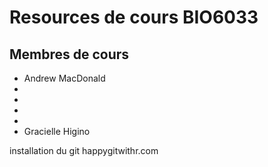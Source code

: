 
# Resources de cours BIO6033

## Membres de cours

* Andrew MacDonald
*
*
*
*
* Gracielle Higino


installation du git
happygitwithr.com